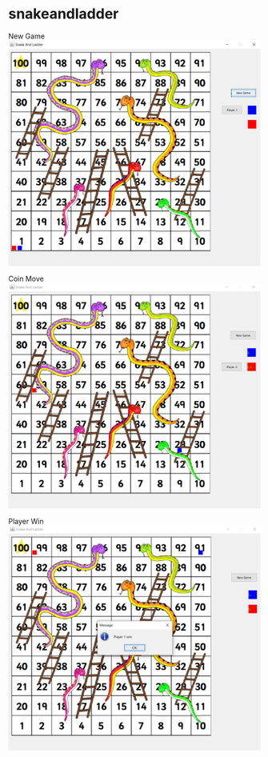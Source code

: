 # snakeandladder

New Game
![newgame](S&L%20new%20game.png)

Coin Move
![newgame](S&L%20Coin%20move.png)

Player Win
![newgame](S&L%20player%20win.png)
